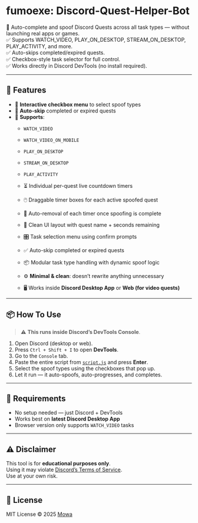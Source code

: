
# fumoexe: Discord-Quest-Helper-Bot

🚀 Auto-complete and spoof Discord Quests across all task types — without launching real apps or games.  
✅ Supports WATCH_VIDEO, PLAY_ON_DESKTOP, STREAM_ON_DESKTOP, PLAY_ACTIVITY, and more.  
✅ Auto-skips completed/expired quests.  
✅ Checkbox-style task selector for full control.  
✅ Works directly in Discord DevTools (no install required).

---

## 🧠 Features

- 🔘 **Interactive checkbox menu** to select spoof types
- 🚫 **Auto-skip** completed or expired quests
- 🧩 **Supports**:
  - `WATCH_VIDEO`
  - `WATCH_VIDEO_ON_MOBILE`
  - `PLAY_ON_DESKTOP`
  - `STREAM_ON_DESKTOP`
  - `PLAY_ACTIVITY`
  - ⏳ Individual per-quest live countdown timers
  - 🖱️ Draggable timer boxes for each active spoofed quest
  - 🧠 Auto-removal of each timer once spoofing is complete
  - 🧼 Clean UI layout with quest name + seconds remaining
  - 🎛️ Task selection menu using confirm prompts
  - ✅ Auto-skip completed or expired quests
  - 📦 Modular task type handling with dynamic spoof logic

  - ⚙️ **Minimal & clean**: doesn’t rewrite anything unnecessary
  - 🖥️ Works inside **Discord Desktop App** or **Web (for video quests)**

---

## 📦 How To Use

> ⚠️ **This runs inside Discord’s DevTools Console**.

1. Open Discord (desktop or web).
2. Press `Ctrl + Shift + I` to open **DevTools**.
3. Go to the `Console` tab.
4. Paste the entire script from [`script.js`](./script.js) and press **Enter**.
5. Select the spoof types using the checkboxes that pop up.
6. Let it run — it auto-spoofs, auto-progresses, and completes.

---

## 🧰 Requirements

- No setup needed — just Discord + DevTools
- Works best on **latest Discord Desktop App**
- Browser version only supports `WATCH_VIDEO` tasks

---

## ⚠️ Disclaimer

This tool is for **educational purposes only**.  
Using it may violate [Discord’s Terms of Service](https://discord.com/terms).  
Use at your own risk.

---

## 📄 License

MIT License © 2025 [Mowa](#)
